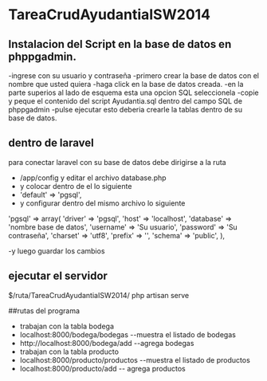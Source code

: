 TareaCrudAyudantiaISW2014
=========================

## Instalacion del Script en la base de datos en phppgadmin.

-ingrese con su usuario y contraseña
-primero crear la base de datos con el nombre que usted quiera
-haga click en la base de datos creada.
-en la parte superios al lado de esquema esta una opcion SQL seleccionela
-copie y peque el contenido del script Ayudantia.sql dentro del campo SQL de phppgadmin
-pulse ejecutar esto deberia crearle la tablas dentro de su base de datos.

## dentro de laravel

para conectar laravel con su base de datos debe dirigirse a la ruta
- /app/config y editar el archivo database.php
- y colocar dentro de el lo siguiente
- 'default' => 'pgsql',
- y configurar dentro del mismo archivo lo siguiente

'pgsql' => array(
			'driver'   => 'pgsql',
			'host'     => 'localhost',
			'database' => 'nombre base de datos',
			'username' => 'Su usuario',
			'password' => 'Su contraseña',
			'charset'  => 'utf8',
			'prefix'   => '',
			'schema'   => 'public',
		),
		
-y luego guardar los cambios

## ejecutar el servidor

$/ruta/TareaCrudAyudantiaISW2014/ php artisan serve

##rutas del programa

- trabajan con la tabla bodega
- localhost:8000/bodega/bodegas --muestra el listado de bodegas
- http://localhost:8000/bodega/add --agrega bodegas
- trabajan con la tabla producto
- localhost:8000/producto/productos --muestra el listado de productos
- localhost:8000/producto/add -- agrega productos
